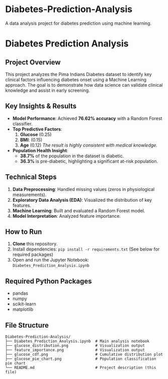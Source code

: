 # Diabetes-Prediction-Analysis
A data analysis project for diabetes prediction using machine learning.
# Diabetes Prediction Analysis

## Project Overview
This project analyzes the Pima Indians Diabetes dataset to identify key clinical factors influencing diabetes onset using a Machine Learning approach. The goal is to demonstrate how data science can validate clinical knowledge and assist in early screening.

## Key Insights & Results
-   **Model Performance**: Achieved **76.62% accuracy** with a Random Forest classifier.
-   **Top Predictive Factors**: 
    1.  **Glucose** (0.25)
    2. **BMI**: (0.15)
    3.  **Age** (0.12)
    *The result is highly consistent with medical knowledge.*
-   **Population Health Insight**: 
    -   **38.7%** of the population in the dataset is diabetic.
    -   **36.3%** is pre-diabetic, highlighting a significant at-risk population.

## Technical Steps
1.  **Data Preprocessing**: Handled missing values (zeros in physiological measurements).
2.  **Exploratory Data Analysis (EDA)**: Visualized the distribution of key features.
3.  **Machine Learning**: Built and evaluated a Random Forest model.
4.  **Model Interpretation**: Analyzed feature importance.

## How to Run
1. **Clone** this repository.
2.  Install dependencies: `pip install -r requirements.txt` (See below for required packages)
3.  Open and run the Jupyter Notebook: `Diabetes_Prediction_Analysis.ipynb`

## Required Python Packages
-   pandas
-   numpy
-   scikit-learn
-   matplotlib

## File Structure
```
Diabetes-Prediction-Analysis/
├── Diabetes_Prediction_Analysis.ipynb  # Main analysis notebook
├── glucose_distribution.png            # Visualization output
├── feature_importance.png              # Visualization output
├── glucose_cdf.png                     # Cumulative distribution plot
├── glucose_pie_chart.png               # Population classification pie chart
└── README.md                           # Project description (this file)
```
